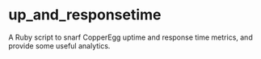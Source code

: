 up_and_responsetime
===================

A Ruby script to snarf CopperEgg uptime and response time metrics, and provide some useful analytics.